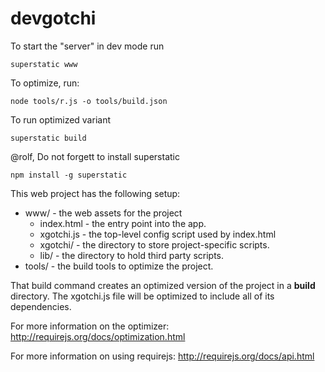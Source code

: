 # devgotchi

To start the "server" in dev mode run
 
    superstatic www


To optimize, run:

    node tools/r.js -o tools/build.json
    
To run optimized variant
    
    superstatic build
    
@rolf, Do not forgett to install superstatic
    
    npm install -g superstatic

This web project has the following setup:

* www/ - the web assets for the project
    * index.html - the entry point into the app.
    * xgotchi.js - the top-level config script used by index.html
    * xgotchi/ - the directory to store project-specific scripts.
    * lib/ - the directory to hold third party scripts.
* tools/ - the build tools to optimize the project.


That build command creates an optimized version of the project in a
**build** directory. The xgotchi.js file will be optimized to include
all of its dependencies.

For more information on the optimizer:
http://requirejs.org/docs/optimization.html

For more information on using requirejs:
http://requirejs.org/docs/api.html
